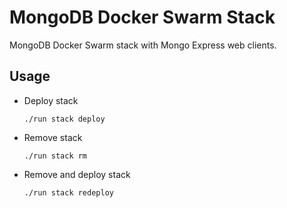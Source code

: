 # MongoDB Docker Swarm Stack

MongoDB Docker Swarm stack with Mongo Express web clients.

## Usage

- Deploy stack

    `./run stack deploy`

- Remove stack

    `./run stack rm`

- Remove and deploy stack

    `./run stack redeploy`
